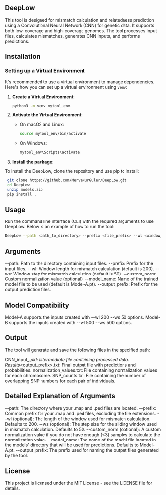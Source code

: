 ## DeepLow

This tool is designed for mismatch calculation and relatedness prediction using a Convolutional Neural Network (CNN) for genetic data. It supports both low-coverage and high-coverage genomes. The tool processes input files, calculates mismatches, generates CNN inputs, and performs predictions.

## Installation

### Setting up a Virtual Environment

It's recommended to use a virtual environment to manage dependencies. Here's how you can set up a virtual environment using `venv`:

1. **Create a Virtual Environment**:

    ```bash
    python3 -m venv mytool_env
    ```

2. **Activate the Virtual Environment**:

    - On macOS and Linux:

        ```bash
        source mytool_env/bin/activate
        ```

    - On Windows:

        ```bash
        mytool_env\Scripts\activate
        ```

3. **Install the package**:

To install the DeepLow, clone the repository and use pip to install:

   ```bash
    git clone https://github.com/MerveNurGuler/DeepLow.git
    cd DeepLow
    unzip models.zip
    pip install .
```

## Usage

Run the command line interface (CLI) with the required arguments to use DeepLow. Below is an example of how to run the tool:

```bash
DeepLow --path <path_to_directory> --prefix <file_prefix> --wl <window_length> --ws <window_step> --model_name <model_name> --output_prefix <output_prefix>
```

## Arguments

--path: Path to the directory containing input files.
--prefix: Prefix for the input files.
--wl: Window length for mismatch calculation (default is 200).
--ws: Window step for mismatch calculation (default is 50).
--custom_norm: Custom normalization value (optional).
--model_name: Name of the trained model file to be used (default is Model-A.pt).
--output_prefix: Prefix for the output prediction files.

## Model Compatibility

Model-A supports the inputs created with --wl 200 --ws 50 options.
Model-B supports the inputs created with --wl 500 --ws 500 options.

## Output

The tool will generate and save the following files in the specified path:

CNN_input_<prefix>_<wl><ws>.pkl: Intermediate file containing processed data.
Results_<output_prefix>.txt: Final output file with predictions and probabilities.
normalization_values.txt: File containing normalization values for each chromosome.
SNP_counts.txt: File containing the number of overlapping SNP numbers for each pair of individuals.

## Detailed Explanation of Arguments

--path: The directory where your .map and .ped files are located.
--prefix: Common prefix for your .map and .ped files, excluding the file extensions.
--wl (optional): The length of the window used for mismatch calculation. Defaults to 200.
--ws (optional): The step size for the sliding window used in mismatch calculation. Defaults to 50.
--custom_norm (optional): A custom normalization value if you do not have enough (<3) samples to calculate the normalization value.
--model_name: The name of the model file located in the models' directory that will be used for predictions. Defaults to Model-A.pt.
--output_prefix: The prefix used for naming the output files generated by the tool.

## License
This project is licensed under the MIT License - see the LICENSE file for details.
